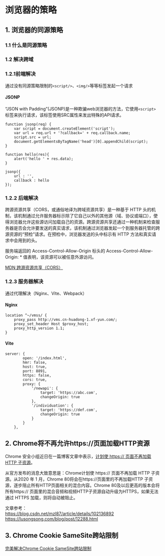 # 浏览器的策略

## 1. 浏览器的同源策略

### 1.1 什么是同源策略

### 1.2 解决跨域

### 1.2.1前端解决

通过没有同源策略限制的`<script/>`、`<img/>`等等标签发起一个请求

#### JSONP

“JSON with Padding”(JSONP)是一种欺骗web浏览器的方法，它使用`<script>`标签来执行请求，该标签使用SRC属性来发出特殊的API请求。

```
function jsonp(req) {
    var script = document.createElement('script');
    var url = req.url + '?callback=' + req.callback.name;
    script.src = url;
    document.getElementsByTagName('head')[0].appendChild(script);
}

function hello(res){
    alert('hello ' + res.data);
}

jsonp({
    url : '',
    callback : hello 
});
```

### 1.2.2 后端解决

跨源资源共享（CORS，或通俗地译为跨域资源共享）是一种基于 HTTP 头的机制，该机制通过允许服务器标示除了它自己以外的其他源（域、协议或端口），使得浏览器允许这些源访问加载自己的资源。跨源资源共享还通过一种机制来检查服务器是否会允许要发送的真实请求，该机制通过浏览器发起一个到服务器托管的跨源资源的“预检”请求。在预检中，浏览器发送的头中标示有 HTTP 方法和真实请求中会用到的头。

服务端返回的 Access-Control-Allow-Origin 标头的 Access-Control-Allow-Origin: * 值表明，该资源可以被任意外源访问。

[MDN 跨源资源共享（CORS）](https://developer.mozilla.org/zh-CN/docs/Web/HTTP/CORS)

### 1.2.3 服务器解决

通过代理解决（Nginx、Vite、Webpack）

#### Nginx

```
location ^~/vmss/ {
    proxy_pass http://vms.cn-huadong-1.xf-yun.com/;
    proxy_set_header Host $proxy_host;
    proxy_http_version 1.1;
}    
```

#### Vite

```
server: {
		open: '/index.html',
		hmr: false,
		host: true,
		port: 8891,
		https: false,
		cors: true,
		proxy: {
			'/newapi': {
				target: 'https://abc.com',
				changeOrigin: true
			},
			'/individuation': {
				target: 'https://def.com',
				changeOrigin: true
			}
		}
	},
```

## 2. Chrome将不再允许https://页面加载HTTP资源

Chrome 安全小组近日在一篇博客文章中表示，[计划使 https:// 页面不再加载 HTTP 子资源](https://security.googleblog.com/2019/10/no-more-mixed-messages-about-https_3.html)。

从官方发布的消息大致意思是：Chrome计划使 https:// 页面不再加载 HTTP 子资源。从2020 年 1 月，Chrome 80将会在https://页面里的不再加载HTTP 子资源，逐步阻止所有HTTP页面相关的混合内容。Chrome 80及以后更高的版本会将所有https:// 页面里的混合音频和视频HTTP子资源自动升级为HTTPS，如果无法通过 HTTPS 加载，则将自动被阻止。

文章参考：  
https://blog.csdn.net/mzl87/article/details/102136892  
https://lusongsong.com/blog/post/12288.html  

## 3. Chrome Cookie SameSite跨站限制

[完美解决Chrome Cookie SameSite跨站限制](https://juejin.cn/post/7073447264756170765)